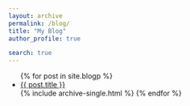 ```yaml
---
layout: archive
permalink: /blog/
title: "My Blog"
author_profile: true

search: true
---
```



<ul>
  {% for post in site.blogp %}
    <li>
      <a href="{{ post.url }}">{{ post.title }}</a>
    </li>
    {% include archive-single.html %}
  {% endfor %}
</ul>
